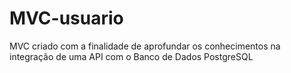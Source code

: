# MVC-usuario
MVC criado com a finalidade de aprofundar os conhecimentos na integração de uma API com o Banco de Dados PostgreSQL
